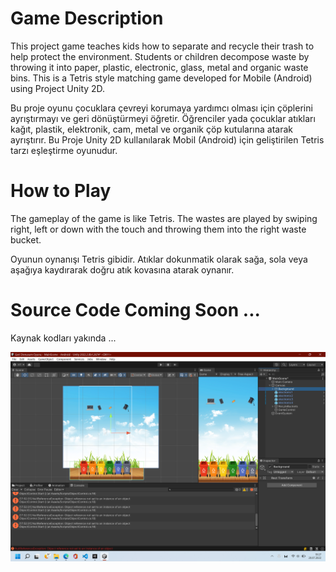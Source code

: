 # Game Description
This project game teaches kids how to separate and recycle their trash to help protect the environment. Students or children decompose waste by throwing it into paper, plastic, electronic, glass, metal and organic waste bins.
This is a Tetris style matching game developed for Mobile (Android) using Project Unity 2D. 

Bu proje oyunu çocuklara çevreyi korumaya yardımcı olması için çöplerini ayrıştırmayı ve geri dönüştürmeyi öğretir. Öğrenciler yada çocuklar atıkları kağıt, plastik, elektronik, cam, metal ve organik çöp kutularına atarak ayrıştırır.
Bu Proje Unity 2D kullanılarak Mobil (Android) için geliştirilen Tetris tarzı eşleştirme oyunudur.

# How to Play
The gameplay of the game is like Tetris. The wastes are played by swiping right, left or down with the touch and throwing them into the right waste bucket.

Oyunun oynanışı Tetris gibidir. Atıklar dokunmatik olarak sağa, sola veya aşağıya kaydırarak doğru atık kovasına atarak oynanır.


# Source Code Coming Soon ...
Kaynak kodları yakında ...

<img src="ScreenShot1.png" alt="ScreenShot1" />
